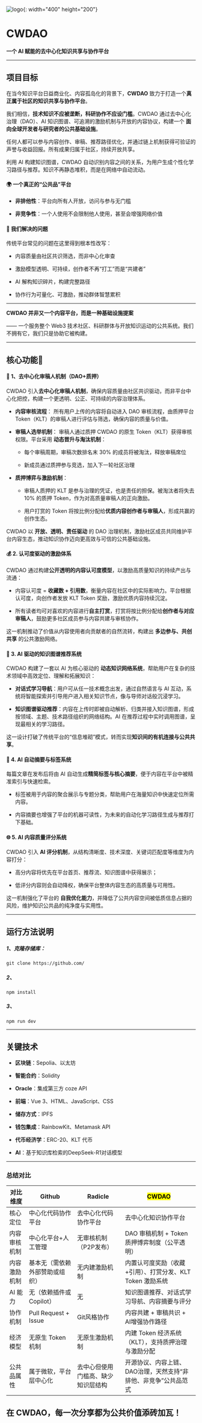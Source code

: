 

![logo](https://raw.githubusercontent.com/Coco-yun/CW-DAO/main/logo.png){: width="400" height="200"}
# CWDAO

**一个 AI 赋能的去中心化知识共享与协作平台**

* * *

## 项目目标

在当今知识平台日益商业化、内容孤岛化的背景下，**CWDAO** 致力于打造一个**真正属于社区的知识共享与协作平台**。

我们相信，**技术知识不应被垄断，科研协作不应设门槛**。CWDAO 通过去中心化治理（DAO）、AI 知识图谱、可追溯的激励机制与开放的内容协议，构建一个 **面向全球开发者与研究者的公共基础设施**。

任何人都可以参与内容创作、审稿、推荐路径优化，并通过链上机制获得可验证的声誉与收益回报。所有成果归属于社区，持续开放共享。

利用 AI 构建知识图谱，CWDAO 自动识别内容之间的关系，为用户生成个性化学习路径与推荐。知识不再静态堆积，而是在网络中自动流动。

#### 🌍 一个真正的“公共品”平台

* **非排他性**：平台向所有人开放，访问与参与无门槛

* **非竞争性**：一个人使用不会限制他人使用，甚至会增强网络价值

#### 🚫 我们解决的问题

传统平台常见的问题在这里得到根本性改写：

* 内容质量由社区共识筛选，而非中心化审查

* 激励模型透明、可持续，创作者不再“打工”而是“共建者”

* AI 解构知识碎片，构建完整路径

* 协作行为可量化、可激励，推动群体智慧累积

* * *

**CWDAO 并非又一个内容平台，而是一种基础设施提案** 

—— 一个服务整个 Web3 技术社区、科研群体与开放知识运动的公共系统。我们不拥有它，我们只是协助它被构建。

* * *

## 核心功能🚀

#### **📜 1、去中心化审稿人机制（DAO+质押）**

CWDAO 引入**去中心化审稿人机制**，确保内容质量由社区共识驱动，而非平台中心化把控，构建一个更透明、公正、可持续的内容治理体系。

* **内容审核流程**： 
  所有用户上传的内容将自动进入 DAO 审核流程，由质押平台 Token（KLT）的审稿人进行评估与筛选，确保内容的质量与价值。

* **审稿人选举机制**： 
  审稿人通过质押 CWDAO 的原生 Token（KLT）获得审核权限。平台采用 **动态晋升与淘汰机制**：
  
  * 每个审稿周期，审稿次数排名末 30% 的成员将被淘汰，释放审稿席位
  
  * 新成员通过质押参与竞选，加入下一轮社区治理

* **质押博弈与激励机制**：
  
  * 审稿人质押的 KLT 是参与治理的凭证，也是责任的担保。被淘汰者将失去 10% 的质押 Token，作为对高质量审稿人的正向激励。
  
  * 用户打赏的 Token 将按比例分配给**优质内容创作者与审稿人**，形成共赢的创作生态。

CWDAO 以 **开放、透明、责任驱动** 的 DAO 治理机制，激励社区成员共同维护平台内容生态，推动知识协作迈向更高效与可信的公共基础设施。

#### **💰 2. 认可度驱动的激励体系**

CWDAO 通过构建**公开透明的内容认可度模型**，以激励高质量知识的持续产出与流通：

* 内容认可度 = **收藏数 + 引用数**，衡量内容在社区中的实际影响力。平台根据认可度，向创作者发放 KLT Token 奖励，激励优质内容持续沉淀。

* 所有读者均可对喜欢的内容进行**自主打赏**，打赏将按比例分配给**创作者与对应审稿人**，鼓励更多社区成员参与内容共建与审核协作。

这一机制推动了价值从内容使用者向贡献者的自然流转，构建出 **多边参与、共创共享** 的公共激励网络。 

#### **🤖 3. AI 驱动的知识图谱推荐系统**

CWDAO 构建了一套以 AI 为核心驱动的 **动态知识网络系统**，帮助用户在复杂的技术领域中高效定位、理解和拓展知识：

* **对话式学习导航**：用户可从任一技术概念出发，通过自然语言与 AI 互动，系统将智能探索并引导用户进入相关知识节点，像与导师对话般沉浸学习。

* **知识图谱驱动推荐**：内容在上传时即被自动解析、归类并接入知识图谱，形成按领域、主题、技术路径组织的网络结构。AI 在推荐过程中实时调用图谱，呈现最相关的学习路径。

这一设计打破了传统平台的“信息堆砌”模式，转而实现**知识间的有机连接与公共共享**。 

#### **📝 4. AI 自动摘要与标签系统**

每篇文章在发布后将由 AI 自动生成**精简标签与核心摘要**，便于内容在平台中被精准索引与快速检索。

* 标签被用于内容的聚合展示与专题分类，帮助用户在海量知识中快速定位所需内容。

* 内容摘要也增强了平台的机器可读性，为未来的自动化学习路径生成与推荐打下基础。 

#### **🌐 5. AI 内容质量评分系统**

CWDAO 引入 **AI 评分机制**，从结构清晰度、技术深度、关键词匹配度等维度为内容打分：

* 高分内容将优先在平台首页、推荐流、知识图谱中获得展示；

* 低评分内容则会自动降权，确保平台整体内容生态的高质量与可用性。

这一机制强化了平台的 **自我优化能力**，并降低了公共内容空间被低质信息占据的风险，维护知识公共品的纯净度与实用性。

* * *

## 运行方法说明

##### 1、**克隆存储库：**

    git clone https://github.com/

##### 2、

    npm install

##### 3、

    npm run dev

****

## 关键技术

* **区块链**：Sepolia、以太坊

* **智能合约**：Solidity

* **Oracle**：集成第三方 coze API

* **前端**：Vue 3、HTML、JavaScript、CSS

* **储存方式**：IPFS

* **钱包集成**：RainbowKit、Metamask API

* **代币经济学**：ERC-20、KLT 代币 

* **AI**：基于知识库检索的DeepSeek-R1对话模型

* * *

### **总结对比**

| 对比维度   | Github               | Radicle           | <mark>CWDAO</mark>                 |
| ------ | -------------------- | ----------------- | ---------------------------------- |
| 核心定位   | 中心化代码协作平台            | 去中心化代码协作平台        | 去中心化知识协作平台                         |
| 内容审核机制 | 中心化平台+人工管理           | 无审核机制（P2P发布）      | DAO 审稿机制 + Token 质押博弈制度（公平透明）      |
| 内容激励机制 | 基本无（需依赖外部赞助或组织）      | 无内建激励机制           | 内置认可度奖励（收藏+引用）、打赏分发、KLT Token 激励系统 |
| AI 能力  | 无（依赖插件或Copilot）      | 无                 | 知识图谱推荐、对话式学习导航、内容摘要与评分             |
| 协作机制   | Pull Request + Issue | Git风格协作           | 内容共建 + 审稿共识 + AI增强协作路径             |
| 经济模型   | 无原生 Token 机制         | 无原生激励机制           | 内建 Token 经济系统（KLT），支持质押治理与激励分配     |
| 公共品属性  | 属于微软，平台层中心化          | 去中心但使用门槛高、缺少知识层结构 | 开源协议、内容上链、DAO治理，天然支持“非排他、非竞争”公共品范式 |

## 在 CWDAO，每一次分享都为公共价值添砖加瓦！


